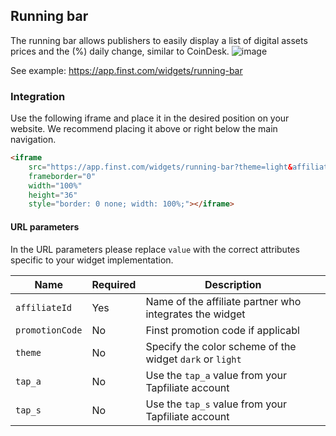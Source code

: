 ## Running bar
The running bar allows publishers to easily display a list of digital assets prices and the (%) daily change, similar to CoinDesk. 
![image](https://user-images.githubusercontent.com/7950236/226941177-0b5a632b-e5bb-4b63-98a6-356ef9aed73a.png)

See example: https://app.finst.com/widgets/running-bar

### Integration
Use the following iframe and place it in the desired position on your website. We recommend placing it above or right below the main navigation.

```html
<iframe 
    src="https://app.finst.com/widgets/running-bar?theme=light&affiliateId=value&tap_a=value&tap_s=value"
    frameborder="0"
    width="100%"
    height="36"
    style="border: 0 none; width: 100%;"></iframe>
```

#### URL parameters
In the URL parameters please replace `value` with the correct attributes specific to your widget implementation. 

| Name            | Required | Description |
| --------------- | -------- | ----------- |
| `affiliateId`   | Yes      | Name of the affiliate partner who integrates the widget |
| `promotionCode` | No       | Finst promotion code if applicabl                       |
| `theme`         | No       | Specify the color scheme of the widget `dark` or `light`|
| `tap_a`         | No       | Use the `tap_a` value from your Tapfiliate account      |
| `tap_s`         | No       | Use the `tap_s` value from your Tapfiliate account      |

